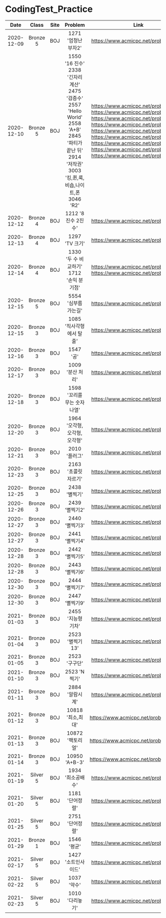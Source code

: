 # CodingTest_Practice

| Date | Class | Site | Problem | Link |
|:--------:|:--------:|:--------:|:--------:|:--------:|
| 2020-12-09 | Bronze 5 | BOJ | 1271 '엄청난 부자2' | https://www.acmicpc.net/problem/1271 |
| 2020-12-10 | Bronze 5 | BOJ | 1550 '16 진수' <br/> 2338 '긴자리 계산' <br/> 2475 '검증수' <br/> 2557 'Hello World' <br/> 2558 'A+B' <br/> 2845 '파티가 끝난 뒤' <br/> 2914 '저작권' <br/> 3003 '킹,퀸,룩,비숍,나이트,폰 <br/> 3046 'R2' | https://www.acmicpc.net/problem/1550 <br/> https://www.acmicpc.net/problem/2338 <br/> https://www.acmicpc.net/problem/2475 <br/> https://www.acmicpc.net/problem/2557 <br/> https://www.acmicpc.net/problem/2558 <br/> https://www.acmicpc.net/problem/2845 <br/> https://www.acmicpc.net/problem/2914 <br/> https://www.acmicpc.net/problem/3003 <br/> https://www.acmicpc.net/problem/3046|
| 2020-12-12 | Bronze 4 | BOJ | 1212 '8진수 2진수' | https://www.acmicpc.net/problem/1212 |
| 2020-12-13 | Bronze 4 | BOJ | 1297 'TV 크기' | https://www.acmicpc.net/problem/1297 |
| 2020-12-14 | Bronze 4 | BOJ | 1330 '두 수 비교하기' <br/> 1712 '손익 분기점' | https://www.acmicpc.net/problem/1330 <br/> https://www.acmicpc.net/problem/1712 |
| 2020-12-15 | Bronze 5 | BOJ | 5554 '심부름 가는길' | https://www.acmicpc.net/problem/5554 |
| 2020-12-15 | Bronze 3 | BOJ | 1085 '직사각형에서 탈출' | https://www.acmicpc.net/problem/1085 |
| 2020-12-16 | Bronze 3 | BOJ | 1547 '공' | https://www.acmicpc.net/problem/1547 |
| 2020-12-17 | Bronze 3 | BOJ | 1009 '분산 처리' | https://www.acmicpc.net/problem/1009 |
| 2020-12-18 | Bronze 3 | BOJ | 1598 '꼬리를 무는 숫자 나열' | https://www.acmicpc.net/problem/1598 |
| 2020-12-20 | Bronze 3 | BOJ | 1964 '오각형, 오각형, 오각형' | https://www.acmicpc.net/problem/1964 |
| 2020-12-21 | Bronze 3 | BOJ | 2010 '플러그' | https://www.acmicpc.net/problem/2010 |
| 2020-12-23 | Bronze 3 | BOJ | 2163 '초콜릿 자르기' | https://www.acmicpc.net/problem/2163 |
| 2020-12-25 | Bronze 3 | BOJ | 2438 '별찍기' | https://www.acmicpc.net/problem/2438 |
| 2020-12-26 | Bronze 3 | BOJ | 2439 '별찍기2' | https://www.acmicpc.net/problem/2439 |
| 2020-12-27 | Bronze 3 | BOJ | 2440 '별찍기3' | https://www.acmicpc.net/problem/2440 |
| 2020-12-27 | Bronze 3 | BOJ | 2441 '별찍기4' | https://www.acmicpc.net/problem/2441 |
| 2020-12-28 | Bronze 3 | BOJ | 2442 '별찍기5' | https://www.acmicpc.net/problem/2442 |
| 2020-12-28 | Bronze 3 | BOJ | 2443 '별찍기6' | https://www.acmicpc.net/problem/2443 |
| 2020-12-30 | Bronze 3 | BOJ | 2444 '별찍기7' | https://www.acmicpc.net/problem/2444 |
| 2020-12-30 | Bronze 3 | BOJ | 2447 '별찍기9' | https://www.acmicpc.net/problem/2446 |
| 2021-01-03 | Bronze 3 | BOJ | 2455 '지능형 기차' | https://www.acmicpc.net/problem/2455 |
| 2021-01-04 | Bronze 3 | BOJ | 2523 '별찍기 13' | https://www.acmicpc.net/problem/2523 |
| 2021-01-05 | Bronze 3 | BOJ | 2523 '구구단' | https://www.acmicpc.net/problem/2739 |
| 2021-01-10 | Bronze 3 | BOJ | 2523 'N찍기' | https://www.acmicpc.net/problem/2741 |
| 2021-01-11 | Bronze 3 | BOJ | 2884 '알람시계' | https://www.acmicpc.net/problem/2884 |
| 2021-01-12 | Bronze 3 | BOJ | 10818 '최소,최대' | https://www.acmicpc.net/problem/10818 |
| 2021-01-13 | Bronze 3 | BOJ | 10872 '팩토리얼' | https://www.acmicpc.net/problem/10872 |
| 2021-01-14 | Bronze 3 | BOJ | 10950 'A+B-3' | https://www.acmicpc.net/problem/10950 |
| 2021-01-19 | Silver 5 | BOJ | 1934 '최소공배수' | https://www.acmicpc.net/problem/1934 |
| 2021-01-20 | Silver 5 | BOJ | 1181 '단어정렬' | https://www.acmicpc.net/problem/1181 |
| 2021-01-25 | Silver 5 | BOJ | 2751 '단어정렬' | https://www.acmicpc.net/problem/2751 |
| 2021-01-29 | Bronze 1 | BOJ | 1546 '평균' | https://www.acmicpc.net/problem/1546 |
| 2021-02-17 | Silver 5 | BOJ | 1427 '소트인사이드' | https://www.acmicpc.net/problem/1427 |
| 2021-02-22 | Silver 5 | BOJ | 1037 '약수' | https://www.acmicpc.net/problem/1037 |
| 2021-02-23 | Silver 5 | BOJ | 1010 '다리놓기' | https://www.acmicpc.net/problem/1010 |